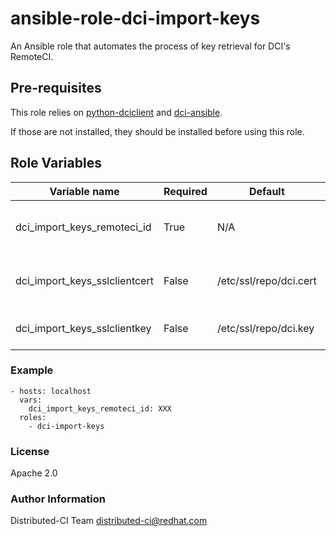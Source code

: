 # ansible-role-dci-import-keys

An Ansible role that automates the process of key retrieval for DCI's RemoteCI.


## Pre-requisites

This role relies on [python-dciclient](https://github.com/redhat-cip/python-dciclient) and [dci-ansible](https://github.com/redhat-cip/dci-ansible).

If those are not installed, they should be installed before using this role.


## Role Variables

| Variable name | Required | Default | Type | Description |
|---------------|----------|---------|------|-------------|
| dci_import_keys_remoteci_id | True | N/A | UUID | ID of the remoteci to retrieve the SSL info for |
| dci_import_keys_sslclientcert | False | /etc/ssl/repo/dci.cert | Path | Path to the DCI SSL client certificate |
| dci_import_keys_sslclientkey | False | /etc/ssl/repo/dci.key | Path | Path to the DCI SSL client key |


### Example

```
- hosts: localhost
  vars:
    dci_import_keys_remoteci_id: XXX
  roles:
    - dci-import-keys
```

### License

Apache 2.0


### Author Information

Distributed-CI Team  <distributed-ci@redhat.com>
